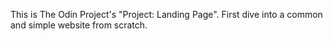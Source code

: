 This is The Odin Project's "Project: Landing Page". First dive into a common and simple website from scratch.